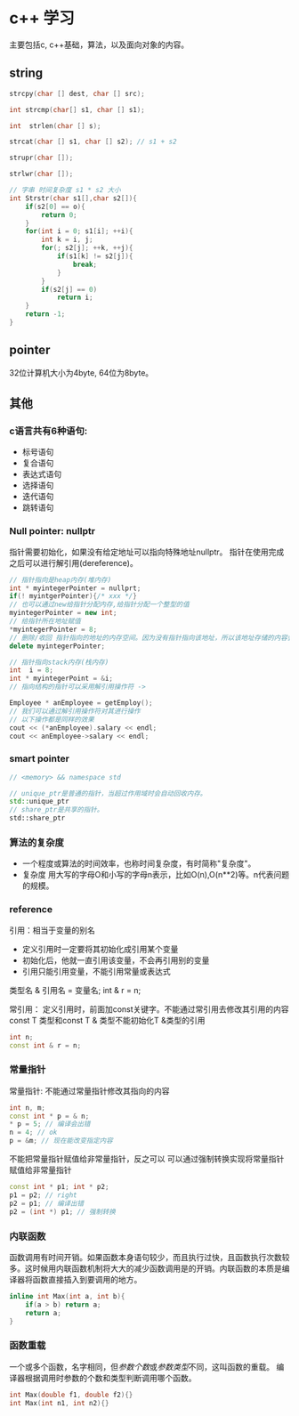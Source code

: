 # c++ 学习

主要包括c, c++基础，算法，以及面向对象的内容。

## string

```c++
strcpy(char [] dest, char [] src);

int strcmp(char[] s1, char [] s1);

int  strlen(char [] s);

strcat(char [] s1, char [] s2); // s1 + s2

strupr(char []);

strlwr(char []);

// 字串 时间复杂度 s1 * s2 大小
int Strstr(char s1[],char s2[]){
    if(s2[0] == o){
        return 0;
    }
    for(int i = 0; s1[i]; ++i){
        int k = i, j;
        for(; s2[j]; ++k, ++j){
            if(s1[k] != s2[j]){
                break;
            }
        }
        if(s2[j] == 0)
            return i;
    }
    return -1;
}
```

## pointer

32位计算机大小为4byte, 64位为8byte。

## 其他

### c语言共有6种语句:

- 标号语句
- 复合语句
- 表达式语句
- 选择语句
- 迭代语句
- 跳转语句

### Null pointer: nullptr

指针需要初始化，如果没有给定地址可以指向特殊地址nullptr。
指针在使用完成之后可以进行解引用(dereference)。

```c++
// 指针指向是heap内存(堆内存)
int * myintegerPointer = nullprt;
if(! myintgerPointer){/* xxx */}
// 也可以通过new给指针分配内存,给指针分配一个整型的值
myintegerPointer = new int;
// 给指针所在地址赋值
*myintegerPointer = 8;
// 删除/收回 指针指向的地址的内存空间。因为没有指针指向该地址，所以该地址存储的内容会被删除，该存储空间会被回收。
delete myintegerPointer;

// 指针指向stack内存(栈内存)
int  i = 8;
int * myintegerPoint = &i;
// 指向结构的指针可以采用解引用操作符 ->

Employee * anEmployee = getEmploy();
// 我们可以通过解引用操作符对其进行操作
// 以下操作都是同样的效果
cout << (*anEmployee).salary << endl;
cout << anEmployee->salary << endl;
```

### smart pointer

```c++
// <memory> && namespace std

// unique_ptr是普通的指针，当超过作用域时会自动回收内存。
std::unique_ptr
// share_ptr是共享的指针。
std::share_ptr
```

### 算法的复杂度

- 一个程度或算法的时间效率，也称时间复杂度，有时简称"复杂度"。
- 复杂度 用大写的字母O和小写的字母n表示，比如O(n),O(n**2)等。n代表问题的规模。

### reference

引用：相当于变量的别名

- 定义引用时一定要将其初始化成引用某个变量
- 初始化后，他就一直引用该变量，不会再引用别的变量
- 引用只能引用变量，不能引用常量或表达式

类型名 & 引用名 = 变量名;
int & r = n;

常引用： 定义引用时，前面加const关键字。不能通过常引用去修改其引用的内容
const T 类型和const T & 类型不能初始化T &类型的引用

```c++
int n;
const int & r = n;
```

### 常量指针

常量指针: 不能通过常量指针修改其指向的内容

```c++
int n, m;
const int * p = & n;
* p = 5; // 编译会出错
n = 4; // ok
p = &m; // 现在能改变指定内容
```

不能把常量指针赋值给非常量指针，反之可以
可以通过强制转换实现将常量指针赋值给非常量指针

```c++
const int * p1; int * p2;
p1 = p2; // right
p2 = p1; // 编译出错
p2 = (int *) p1; // 强制转换
```

### 内联函数

函数调用有时间开销。如果函数本身语句较少，而且执行过快，且函数执行次数较多。这时候用内联函数机制将大大的减少函数调用是的开销。内联函数的本质是编译器将函数直接插入到要调用的地方。

```c++
inline int Max(int a, int b){
    if(a > b) return a;
    return a;
}
```

### 函数重载

一个或多个函数，名字相同，但*参数个数*或*参数类型*不同，这叫函数的重载。
编译器根据调用时参数的个数和类型判断调用哪个函数。

```c++
int Max(double f1, double f2){}
int Max(int n1, int n2){}
```
